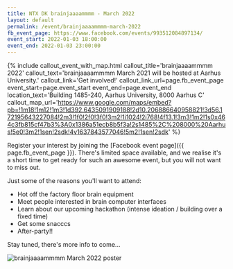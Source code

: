 ```yaml
---
title: NTX DK brainjaaaammmm - March 2022
layout: default
permalink: /event/brainjaaaammmm-march-2022
fb_event_page: https://www.facebook.com/events/993512084897134/
event_start: 2022-01-03 18:00:00
event_end: 2022-01-03 23:00:00
---
```


{% include callout_event_with_map.html callout_title='brainjaaaammmm 2022' callout_text='brainjaaaammmm March 2021 will be hosted at Aarhus University.' callout_link='Get involved!' callout_link_url=page.fb_event_page event_start=page.event_start event_end=page.event_end location_text='Building 1485-240, Aarhus University, 8000 Aarhus C' callout_map_url='https://www.google.com/maps/embed?pb=!1m18!1m12!1m3!1d392.6435091909188!2d10.206886640958821!3d56.172195643227084!2m3!1f0!2f0!3f0!3m2!1i1024!2i768!4f13.1!3m3!1m2!1s0x464c3fb815cf47b3%3A0x1386a51ecb8b5f3a!2s1485%2C%208000%20Aarhus!5e0!3m2!1sen!2sdk!4v1637843577046!5m2!1sen!2sdk'  %}

Register your interest by joining the [Facebook event page]({{ page.fb_event_page }}). There's limited space available, and we realise it's a short time to get ready for such an awesome event, but you will not want to miss out.

Just some of the reasons you'll want to attend:

- Hot off the factory floor brain equipment
- Meet people interested in brain computer interfaces
- Learn about our upcoming hackathon (intense ideation / building over a fixed time)
- Get some snacccs
- After-party!!

Stay tuned, there's more info to come...

![brainjaaaammmm March 2022 poster](/assets/img/posters/brainjaaaammmm_march_2022.jpg?display=fullwidth)
